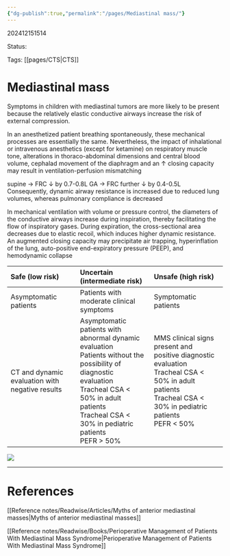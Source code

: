```yaml
---
{"dg-publish":true,"permalink":"/pages/Mediastinal mass/"}
---
```



202412151514

Status: 

Tags: [[pages/CTS\|CTS]]

# Mediastinal mass

Symptoms in children with mediastinal tumors are more likely to be present because the relatively elastic conductive airways increase the risk of external compression.

In an anesthetized patient breathing spontaneously, these mechanical processes are essentially the same. Nevertheless, the impact of inhalational or intravenous anesthetics (except for ketamine) on respiratory muscle tone, alterations in thoraco-abdominal dimensions and central blood volume, cephalad movement of the diaphragm and an ↑ closing capacity may result in ventilation-perfusion mismatching

supine → FRC ↓ by 0.7-0.8L
GA → FRC further ↓ by 0.4-0.5L
Consequently, dynamic airway resistance is increased due to reduced lung volumes, whereas pulmonary compliance is decreased

In mechanical ventilation with volume or pressure control, the diameters of the conductive airways increase during inspiration, thereby facilitating the flow of inspiratory gases. During expiration, the cross-sectional area decreases due to elastic recoil, which induces higher dynamic resistance. An augmented closing capacity may precipitate air trapping, hyperinflation of the lung, auto-positive end-expiratory pressure (PEEP), and hemodynamic collapse

| Safe (low risk)                                 | Uncertain (intermediate risk)                                                                                                                                                                                                 | Unsafe (high risk)                                                                                                                                                    |
| :---------------------------------------------- | :---------------------------------------------------------------------------------------------------------------------------------------------------------------------------------------------------------------------------- | :-------------------------------------------------------------------------------------------------------------------------------------------------------------------- |
| Asymptomatic patients                           | Patients with moderate clinical symptoms                                                                                                                                                                                      | Symptomatic patients                                                                                                                                                  |
| CT and dynamic evaluation with negative results | Asymptomatic patients with abnormal dynamic evaluation  <br>Patients without the possibility of diagnostic evaluation  <br>Tracheal CSA < 50% in adult patients  <br>Tracheal CSA < 30% in pediatric patients  <br>PEFR > 50% | MMS clinical signs present and positive diagnostic evaluation  <br>Tracheal CSA < 50% in adult patients  <br>Tracheal CSA < 30% in pediatric patients  <br>PEFR < 50% |

![](https://i.imgur.com/GFNTVNv.png)





___
# References
[[Reference notes/Readwise/Articles/Myths of anterior mediastinal masses\|Myths of anterior mediastinal masses]]

[[Reference notes/Readwise/Books/Perioperative Management of Patients With Mediastinal Mass Syndrome\|Perioperative Management of Patients With Mediastinal Mass Syndrome]]

